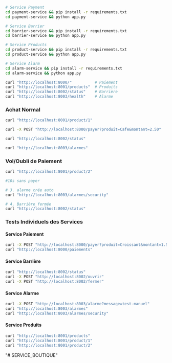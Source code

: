 ```bash
# Service Payment
cd payment-service && pip install -r requirements.txt
cd payment-service && python app.py

# Service Barrier
cd barrier-service && pip install -r requirements.txt
cd barrier-service && python app.py

# Service Products
cd product-service && pip install -r requirements.txt
cd product-service && python app.py

# Service Alarm
cd alarm-service && pip install -r requirements.txt
cd alarm-service && python app.py
```

```bash
curl "http://localhost:8000/"          # Paiement
curl "http://localhost:8001/products"  # Produits
curl "http://localhost:8002/status"    # Barrière
curl "http://localhost:8003/health"    # Alarme
```

### Achat Normal

```bash
curl "http://localhost:8001/product/1"

curl -X POST "http://localhost:8000/payer?produit=Cafe&montant=2.50"

curl "http://localhost:8002/status"

curl "http://localhost:8003/alarmes"
```

### Vol/Oubli de Paiement

```bash
curl "http://localhost:8001/product/2"

#10s sans payer

# 3. alarme crée auto
curl "http://localhost:8003/alarmes/security"

# 4. Barrière fermée
curl "http://localhost:8002/status"
```

### Tests Individuels des Services

#### Service Paiement

```bash
curl -X POST "http://localhost:8000/payer?produit=Croissant&montant=1.50"
curl "http://localhost:8000/paiements"
```

#### Service Barrière

```bash
curl "http://localhost:8002/status"
curl -X POST "http://localhost:8002/ouvrir"
curl -X POST "http://localhost:8002/fermer"
```

#### Service Alarme

```bash
curl -X POST "http://localhost:8003/alarme?message=test-manuel"
curl "http://localhost:8003/alarmes"
curl "http://localhost:8003/alarmes/security"
```

#### Service Produits

```bash
curl "http://localhost:8001/products"
curl "http://localhost:8001/product/1"
curl "http://localhost:8001/product/2"
```
"# SERVICE_BOUTIQUE" 
